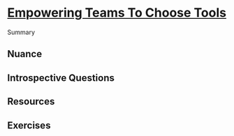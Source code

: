 # [Empowering Teams To Choose Tools](https://dora.dev/devops-capabilities/technical/teams-empowered-to-choose-tools/)

Summary

## Nuance

## Introspective Questions

## Resources

## Exercises
